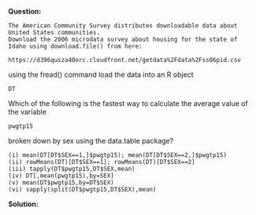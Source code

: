 <b>Question:</b>
```
The American Community Survey distributes downloadable data about United States communities. 
Download the 2006 microdata survey about housing for the state of Idaho using download.file() from here: 

https://d396qusza40orc.cloudfront.net/getdata%2Fdata%2Fss06pid.csv 
```
using the fread() command load the data into an R object
```
DT 
```
Which of the following is the fastest way to calculate the average value of the variable
```
pwgtp15
```
broken down by sex using the data.table package?
```
(i) mean(DT[DT$SEX==1,]$pwgtp15); mean(DT[DT$SEX==2,]$pwgtp15)			
(ii) rowMeans(DT)[DT$SEX==1]; rowMeans(DT)[DT$SEX==2]			
(iii) tapply(DT$pwgtp15,DT$SEX,mean)			
(iv) DT[,mean(pwgtp15),by=SEX]	
(v) mean(DT$pwgtp15,by=DT$SEX)			
(vi) sapply(split(DT$pwgtp15,DT$SEX),mean)
```
<b>Solution:</b>
```
```

